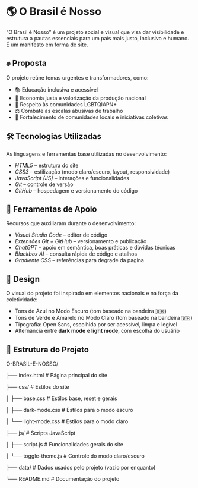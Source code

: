 # 🌎 O Brasil é Nosso

“O Brasil é Nosso” é um projeto social e visual que visa dar visibilidade e estrutura a pautas essenciais para um país mais justo, inclusivo e humano.
É um manifesto em forma de site.


## ✊ Proposta

O projeto reúne temas urgentes e transformadores, como:

* 📚 Educação inclusiva e acessível
* 💸 Economia justa e valorização da produção nacional
* 🌈 Respeito às comunidades LGBTQIAPN+
* ⚖️ Combate às escalas abusivas de trabalho
* 🤝 Fortalecimento de comunidades locais e iniciativas coletivas


## 🛠️ Tecnologias Utilizadas

As linguagens e ferramentas base utilizadas no desenvolvimento:

* *HTML5* – estrutura do site
* *CSS3* – estilização (modo claro/escuro, layout, responsividade)
* *JavaScript (JS)* – interações e funcionalidades
* *Git* – controle de versão
* *GitHub* – hospedagem e versionamento do código


## 🧰 Ferramentas de Apoio

Recursos que auxiliaram durante o desenvolvimento:

* *Visual Studio Code* – editor de código
* *Extensões Git + GitHub* – versionamento e publicação
* *ChatGPT* – apoio em semântica, boas práticas e dúvidas técnicas
* *Blackbox AI* – consulta rápida de código e atalhos
* *Gradiente CSS* – referências para degrade da pagina


## 🎨 Design

O visual do projeto foi inspirado em elementos nacionais e na força da coletividade:

* Tons de Azul no Modo Escuro (tom baseado na bandeira 🇧🇷)
* Tons de Verde e Amarelo no Modo Claro (tom baseado na bandeira 🇧🇷)
* Tipografia: Open Sans, escolhida por ser acessível, limpa e legível
* Alternância entre **dark mode** e **light mode**, com escolha do usuário


## 🧱 Estrutura do Projeto

O-BRASIL-E-NOSSO/

├── index.html              # Página principal do site

├── css/                    # Estilos do site

│   ├── base.css            # Estilos base, reset e gerais

│   ├── dark-mode.css       # Estilos para o modo escuro

│   └── light-mode.css      # Estilos para o modo claro

├── js/                     # Scripts JavaScript

│   ├── script.js           # Funcionalidades gerais do site

│   └── toggle-theme.js     # Controle do modo claro/escuro

├── data/                   # Dados usados pelo projeto (vazio por enquanto)

└── README.md               # Documentação do projeto




